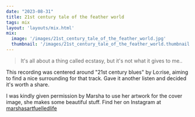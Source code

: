 ```yaml
---
date: "2023-08-31"
title: 21st century tale of the feather world
tags: mix
layout: 'layouts/mix.html'
mix:
  image: '/images/21st_century_tale_of_the_feather_world.jpg'
  thumbnail: '/images/21st_century_tale_of_the_feather_world.thumbnail.jpg'
---
```


> It's all about a thing called ecstasy, but it's not what it gives to me..

This recording was centered around "21st century blues" by Lo:rise, aiming to find a nice surrounding for that track. Gave it another listen and decided it's worth a share.

I was kindly given permission by Marsha to use her artwork for the cover image, she makes some beautiful stuff. Find her on Instagram at [marshasartfuelledlife](https://www.instagram.com/marshasartfuelledlife/)